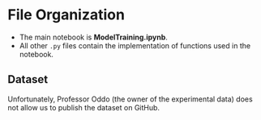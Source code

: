 # File Organization

- The main notebook is **ModelTraining.ipynb**.
- All other `.py` files contain the implementation of functions used in the notebook.

## Dataset

Unfortunately, Professor Oddo (the owner of the experimental data) does not allow us to publish the dataset on GitHub.
